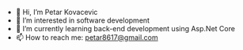 - 👋 Hi, I’m Petar Kovacevic
- 👀 I’m interested in software development
- 🌱 I’m currently learning back-end development using Asp.Net Core
- 📫 How to reach me: petar8617@gmail.com
<!---
kovaceviccc/kovaceviccc is a ✨ special ✨ repository because its `README.md` (this file) appears on your GitHub profile.
You can click the Preview link to take a look at your changes.
--->
